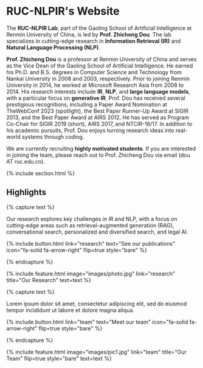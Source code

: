 ---
---

# RUC-NLPIR's Website

The **RUC-NLPIR Lab**, part of the Gaoling School of Artificial Intelligence at Renmin University of China, is led by **Prof. Zhicheng Dou**. The lab specializes in cutting-edge research in **Information Retrieval (IR)** and **Natural Language Processing (NLP)**.

**Prof. Zhicheng Dou** is a professor at Renmin University of China and serves as the Vice Dean of the Gaoling School of Artificial Intelligence. He earned his Ph.D. and B.S. degrees in Computer Science and Technology from Nankai University in 2008 and 2003, respectively. Prior to joining Renmin University in 2014, he worked at Microsoft Research Asia from 2008 to 2014. His research interests include **IR**, **NLP**, and **large language models**, with a particular focus on **generative IR**. Prof. Dou has received several prestigious recognitions, including a Paper Award Nomination at TheWebConf 2023 (spotlight), the Best Paper Runner-Up Award at SIGIR 2013, and the Best Paper Award at AIRS 2012. He has served as Program Co-Chair for SIGIR 2019 (short), AIRS 2017, and NTCIR-16/17. In addition to his academic pursuits, Prof. Dou enjoys turning research ideas into real-world systems through coding.

We are currently recruiting **highly motivated students**. If you are interested in joining the team, please reach out to Prof. Zhicheng Dou via email (dou AT ruc.edu.cn).

{% include section.html %}

## Highlights

{% capture text %}

Our research explores key challenges in IR and NLP, with a focus on cutting-edge areas such as retrieval-augmented generation (RAG), conversational search, personalized and diversified search, and legal AI.

{%
  include button.html
  link="research"
  text="See our publications"
  icon="fa-solid fa-arrow-right"
  flip=true
  style="bare"
%}

{% endcapture %}

{%
  include feature.html
  image="images/photo.jpg"
  link="research"
  title="Our Research"
  text=text
%}

{% capture text %}

Lorem ipsum dolor sit amet, consectetur adipiscing elit, sed do eiusmod tempor incididunt ut labore et dolore magna aliqua.

{%
  include button.html
  link="team"
  text="Meet our team"
  icon="fa-solid fa-arrow-right"
  flip=true
  style="bare"
%}

{% endcapture %}

{%
  include feature.html
  image="images/pic1.jpg"
  link="team"
  title="Our Team"
  flip=true
  style="bare"
  text=text
%}
